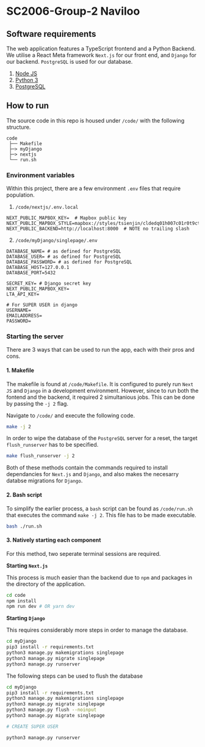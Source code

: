# SC2006-Group-2 Naviloo



## Software requirements

The web application features a TypeScript frontend and a Python Backend.
We utilise a React Meta framework `Next.js` for our front end, and `Django` for our backend.
`PostgreSQL` is used for our database.

1. [Node JS](https://nodejs.org/en/download)
2. [Python 3](https://www.python.org/downloads/)
3. [PostgreSQL](https://www.postgresql.org/download/)



## How to run

The source code in this repo is housed under `/code/` with the following structure.

```
code
 ├── Makefile
 ├─> myDjango
 ├─> nextjs
 └── run.sh
```



### Environment variables

Within this project, there are a few environment `.env` files that require population.

1. `/code/nextjs/.env.local`

```dotenv
NEXT_PUBLIC_MAPBOX_KEY=  # Mapbox public key
NEXT_PUBLIC_MAPBOX_STYLE=mapbox://styles/tsienjin/cldedq01h007c01r0t9ctf0ak
NEXT_PUBLIC_BACKEND=http://localhost:8000  # NOTE no trailing slash
```

2. `/code/myDjango/singlepage/.env`

```dotenv
DATABASE_NAME= # as defined for PostgreSQL
DATABASE_USER= # as defined for PostgreSQL
DATABASE_PASSWORD= # as defined for PostgreSQL
DATABASE_HOST=127.0.0.1
DATABASE_PORT=5432

SECRET_KEY= # Django secret key
NEXT_PUBLIC_MAPBOX_KEY=
LTA_API_KEY=

# For SUPER USER in django
USERNAME= 
EMAILADDRESS=
PASSWORD=
```



### Starting the server

There are 3 ways that can be used to run the app, each with their pros and cons.



#### 1. Makefile

The makefile is found at `/code/Makefile`. It is configured to purely run `Next JS` and `Django` in a development environment. However, since to run both the fontend and the backend, it required 2 simultanious jobs. This can be done by passing the `-j 2` flag.



Navigate to `/code/` and execute the following code.

```bash
make -j 2
```



In order to wipe the database of the `PostgreSQL` server for a reset, the target `flush_runserver` has to be specified.

```bash
make flush_runserver -j 2
```



Both of these methods contain the commands required to install dependancies for `Next.js` and `Django`, and also makes the necesarry databse migrations for `Django`. 



#### 2. Bash script

To simplify the earlier process, a `bash` script can be found as `/code/run.sh` that executes the command `make -j 2`. This file has to be made executable.

```bash
bash ./run.sh
```



#### 3. Natively starting each component

For this method, two seperate terminal sessions are required.



**Starting `Next.js`**

This process is much easier than the backend due to `npm` and packages in the directory of the application.

```bash
cd code
npm install
npm run dev # OR yarn dev
```



**Starting `Django`**

This requires considerably more steps in order to manage the database.

```bash
cd myDjango
pip3 install -r requirements.txt
python3 manage.py makemigrations singlepage
python3 manage.py migrate singlepage
python3 manage.py runserver
```



The following steps can be used to flush the database

```bash
cd myDjango
pip3 install -r requirements.txt
python3 manage.py makemigrations singlepage
python3 manage.py migrate singlepage
python3 manage.py flush --noinput
python3 manage.py migrate singlepage

# CREATE SUPER USER

python3 manage.py runserver
```
